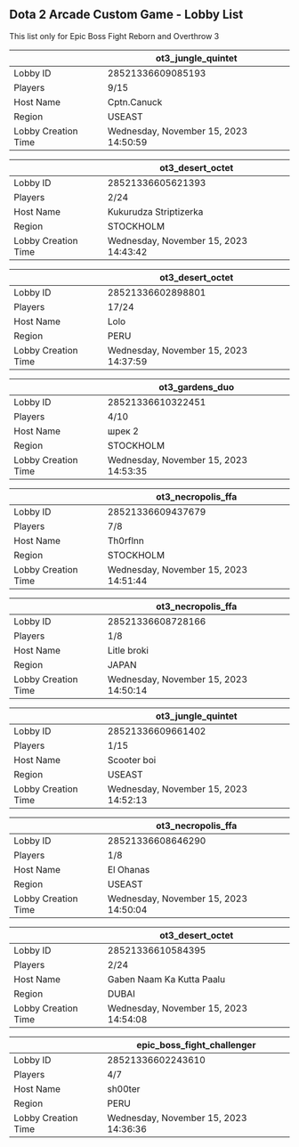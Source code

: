 ## Dota 2 Arcade Custom Game - Lobby List

This list only for Epic Boss Fight Reborn and Overthrow 3

|  | ot3_jungle_quintet |
| ------ | ------ |
| Lobby ID | 28521336609085193 |
| Players | 9/15 |
| Host Name | Cptn.Canuck |
| Region | USEAST |
| Lobby Creation Time | Wednesday, November 15, 2023 14:50:59 |


|  | ot3_desert_octet |
| ------ | ------ |
| Lobby ID | 28521336605621393 |
| Players | 2/24 |
| Host Name | Kukurudza Striptizerka |
| Region | STOCKHOLM |
| Lobby Creation Time | Wednesday, November 15, 2023 14:43:42 |


|  | ot3_desert_octet |
| ------ | ------ |
| Lobby ID | 28521336602898801 |
| Players | 17/24 |
| Host Name | Lolo |
| Region | PERU |
| Lobby Creation Time | Wednesday, November 15, 2023 14:37:59 |


|  | ot3_gardens_duo |
| ------ | ------ |
| Lobby ID | 28521336610322451 |
| Players | 4/10 |
| Host Name | шрек 2 |
| Region | STOCKHOLM |
| Lobby Creation Time | Wednesday, November 15, 2023 14:53:35 |


|  | ot3_necropolis_ffa |
| ------ | ------ |
| Lobby ID | 28521336609437679 |
| Players | 7/8 |
| Host Name | Th0rflnn |
| Region | STOCKHOLM |
| Lobby Creation Time | Wednesday, November 15, 2023 14:51:44 |


|  | ot3_necropolis_ffa |
| ------ | ------ |
| Lobby ID | 28521336608728166 |
| Players | 1/8 |
| Host Name | Litle broki |
| Region | JAPAN |
| Lobby Creation Time | Wednesday, November 15, 2023 14:50:14 |


|  | ot3_jungle_quintet |
| ------ | ------ |
| Lobby ID | 28521336609661402 |
| Players | 1/15 |
| Host Name | Scooter boi |
| Region | USEAST |
| Lobby Creation Time | Wednesday, November 15, 2023 14:52:13 |


|  | ot3_necropolis_ffa |
| ------ | ------ |
| Lobby ID | 28521336608646290 |
| Players | 1/8 |
| Host Name | El Ohanas |
| Region | USEAST |
| Lobby Creation Time | Wednesday, November 15, 2023 14:50:04 |


|  | ot3_desert_octet |
| ------ | ------ |
| Lobby ID | 28521336610584395 |
| Players | 2/24 |
| Host Name | Gaben Naam Ka Kutta Paalu |
| Region | DUBAI |
| Lobby Creation Time | Wednesday, November 15, 2023 14:54:08 |


|  | epic_boss_fight_challenger |
| ------ | ------ |
| Lobby ID | 28521336602243610 |
| Players | 4/7 |
| Host Name | sh00ter |
| Region | PERU |
| Lobby Creation Time | Wednesday, November 15, 2023 14:36:36 |


